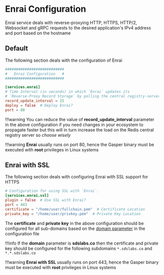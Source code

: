 # Enrai Configuration

Enrai service deals with reverse-proxying HTTP, HTTPS, HTTP/2, Websocket and gRPC requests to the desired application's IPv4 address and port based on the hostname

## Default
The following section deals with the configuration of Enrai

```toml
###########################
#   Enrai Configuration   #
###########################

[services.enrai]
# Time Interval (in seconds) in which `Enrai` updates its
# `Reverse-Proxy Record Storage` by polling the central registry-server.
record_update_interval = 15
deploy = false  # Deploy Enrai?
port = 80
```

!!!warning
    You can reduce the value of **record_update_interval** parameter in the above configuration if you need changes in your ecosystem to propagate faster but this will in turn increase the load on the Redis central registry server so *choose wisely*

!!!warning
    **Enrai** usually runs on port 80, hence the Gasper binary must be executed with **root** privileges in Linux systems

## Enrai with SSL

The following section deals with configuring Enrai with SSL support for HTTPS

```toml
# Configuration for using SSL with `Enrai`.
[services.enrai.ssl]
plugin = false  # Use SSL with Enrai?
port = 443
certificate = "/home/user/fullchain.pem"  # Certificate Location
private_key = "/home/user/privkey.pem"  # Private Key Location
```

The **certificate** and **private key** in the above configuration should be configured for all sub-domains based on the [domain parameter](/configurations/global/#domain) in the configuration file

!!!info
    If the **domain** parameter is **sdslabs.co** then the certificate and private key should be configured for the following subdomains `*.sdslabs.co` and `*.*.sdslabs.co`

!!!warning
    **Enrai with SSL** usually runs on port 443, hence the Gasper binary must be executed with **root** privileges in Linux systems
